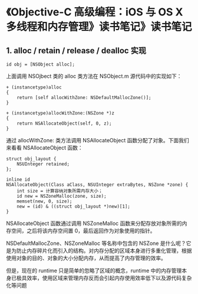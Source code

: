 # 《Objective-C 高级编程：iOS 与 OS X 多线程和内存管理》读书笔记》读书笔记


## 1. alloc / retain / release / dealloc 实现

```objc
id obj = [NSObject alloc];
```

上面调用 NSOjbect 类的 alloc 类方法在 NSObject.m 源代码中的实现如下：

```objc
+ (instancetype)alloc
{
	return [self allocWithZone: NSDefaultMallocZone()];
}

+ (instancetype)allocWithZone:(NSZone *)z
{
	return NSAllocateObject(self, 0, z);
}
```

通过 allocWithZone: 类方法调用 NSAllocateObject 函数分配了对象。下面我们来看看 NSAllocateObject 函数：

```objc
struct obj_layout {
	NSUInteger retained;
};

inline id
NSAllocateObject(Class aClass, NSUInteger extraBytes, NSZone *zone) {
	int size = 计算容纳对象所需内存大小；
	id new = NSZoneMalloc(zone, size);
	memset(new, 0, size);
	new = (id) & ((struct obj_layout *)new)[1];
}
```

NSAllocateObject 函数通过调用 NSZoneMalloc 函数来分配存放对象所需的内存空间，之后将该内存空间置 0，最后返回作为对象使用的指针。

NSDefaultMallocZone、NSZoneMalloc 等名称中包含的 NSZone 是什么呢？它是为防止内存碎片化而引入的结构。对内存分配的区域本身进行多重化管理，根据使用对象的目的、对象的大小分配内存，从而提高了内存管理的效率。

但是，现在的 runtime 只是简单的忽略了区域的概念，runtime 中的内存管理本身已极具效率，使用区域来管理内存反而会引起内存使用效率低下以及源代码复杂化等问题